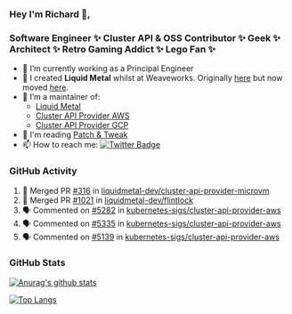 ### Hey I'm Richard 👋, 

<h3 align="left">Software Engineer ✨ Cluster API & OSS Contributor ✨ Geek ✨ Architect ✨ Retro Gaming Addict ✨ Lego Fan ✨</h3>

- 🔭 I’m currently working as a Principal Engineer
- 📯 I created **Liquid Metal** whilst at Weaveworks. Originally [here](https://github.com/weaveworks-liquidmetal) but now moved [here](https://github.com/liquidmetal-dev).
- 👯 I’m a maintainer of:
  -  [Liquid Metal](https://github.com/liquidmetal-dev)
  -  [Cluster API Provider AWS](https://github.com/kubernetes-sigs/cluster-api-provider-aws)
  -  [Cluster API Provider GCP](https://github.com/kubernetes-sigs/cluster-api-provider-gcp)
- 💬 I'm reading [Patch & Tweak](https://bjooks.com/products/patch-tweak-exploring-modular-synthesis)
- 📫 How to reach me: [![Twitter Badge](https://img.shields.io/badge/-@fruit_case-00acee?style=flat&logo=Twitter&logoColor=white)](https://twitter.com/intent/follow?screen_name=fruit_case "Follow on Twitter")

### GitHub Activity 

<!--START_SECTION:activity-->
1. 🎉 Merged PR [#316](https://github.com/liquidmetal-dev/cluster-api-provider-microvm/pull/316) in [liquidmetal-dev/cluster-api-provider-microvm](https://github.com/liquidmetal-dev/cluster-api-provider-microvm)
2. 🎉 Merged PR [#1021](https://github.com/liquidmetal-dev/flintlock/pull/1021) in [liquidmetal-dev/flintlock](https://github.com/liquidmetal-dev/flintlock)
3. 🗣 Commented on [#5282](https://github.com/kubernetes-sigs/cluster-api-provider-aws/issues/5282#issuecomment-2645721867) in [kubernetes-sigs/cluster-api-provider-aws](https://github.com/kubernetes-sigs/cluster-api-provider-aws)
4. 🗣 Commented on [#5335](https://github.com/kubernetes-sigs/cluster-api-provider-aws/issues/5335#issuecomment-2645720523) in [kubernetes-sigs/cluster-api-provider-aws](https://github.com/kubernetes-sigs/cluster-api-provider-aws)
5. 🗣 Commented on [#5139](https://github.com/kubernetes-sigs/cluster-api-provider-aws/issues/5139#issuecomment-2645720076) in [kubernetes-sigs/cluster-api-provider-aws](https://github.com/kubernetes-sigs/cluster-api-provider-aws)
<!--END_SECTION:activity-->

### GitHub Stats

[![Anurag's github stats](https://github-readme-stats.vercel.app/api?username=richardcase&count_private=true&show_icons=true)](https://github.com/anuraghazra/github-readme-stats)

[![Top Langs](https://github-readme-stats.vercel.app/api/top-langs/?username=richardcase&hide=html&layout=compact)](https://github.com/anuraghazra/github-readme-stats)
